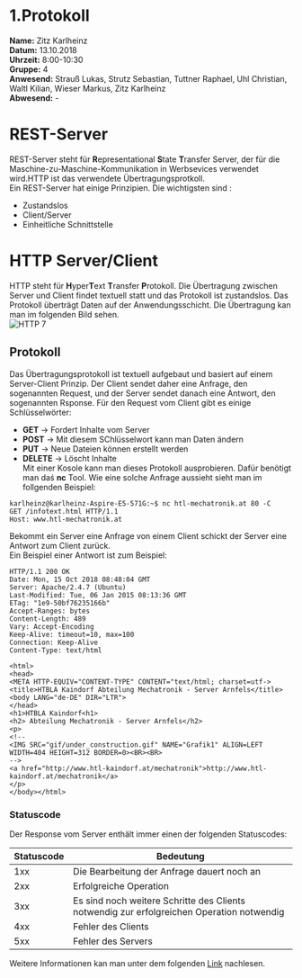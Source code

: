 # 1.Protokoll
**Name:** Zitz Karlheinz   
**Datum:** 13.10.2018  
**Uhrzeit:** 8:00-10:30  
**Gruppe:** 4  
**Anwesend:** Strauß Lukas, Strutz Sebastian, Tuttner Raphael, Uhl Christian, Waltl Kilian, Wieser Markus, Zitz Karlheinz  
**Abwesend:** -  

# REST-Server  
REST-Server steht für **R**epresentational **S**tate **T**ransfer Server, der für die 
Maschine-zu-Maschine-Kommunikation in Werbsevices verwendet wird.HTTP ist das verwendete Übertragungsprotkoll.  
Ein REST-Server hat einige Prinzipien. Die wichtigsten sind :  
* Zustandslos  
* Client/Server  
* Einheitliche Schnittstelle  

# HTTP Server/Client  
HTTP steht für **H**yper**T**ext **T**ransfer **P**rotokoll. Die Übertragung zwischen Server und Client findet textuell statt und das Protokoll ist zustandslos. Das Protokoll überträgt Daten auf der Anwendungsschicht. Die Übertragung kan  man im folgenden Bild sehen.  
![HTTP](https://github.com/HTLMechatronics/m14-la1-sx/blob/zitkam13/zitkam13/http.png)  7

## Protokoll  
Das Übertragungsprotokoll ist textuell aufgebaut und basiert auf einem Server-Client Prinzip. Der Client sendet daher eine Anfrage, den sogenannten Request, und der Server sendet danach eine Antwort, den sogenannten Rsponse. Für den Request vom Client gibt es einige Schlüsselwörter:  
* **GET** -> Fordert Inhalte vom Server  
* **POST** -> Mit diesem SChlüsselwort kann man Daten ändern  
* **PUT** -> Neue Dateien können erstellt werden  
* **DELETE** -> Löscht Inhalte  
Mit einer Kosole kann man dieses Protokoll ausprobieren. Dafür benötigt man daś **nc** Tool. Wie eine solche Anfrage aussieht sieht man im follgenden Beispiel:  
```   
karlheinz@karlheinz-Aspire-E5-571G:~$ nc htl-mechatronik.at 80 -C
GET /infotext.html HTTP/1.1
Host: www.htl-mechatronik.at
```  
Bekommt ein Server eine Anfrage von einem Client schickt der Server eine Antwort zum Client zurück.   
Ein Beispiel einer Antwort ist zum Beispiel:  

```
HTTP/1.1 200 OK
Date: Mon, 15 Oct 2018 08:48:04 GMT
Server: Apache/2.4.7 (Ubuntu)
Last-Modified: Tue, 06 Jan 2015 08:13:36 GMT
ETag: "1e9-50bf76235166b"
Accept-Ranges: bytes
Content-Length: 489
Vary: Accept-Encoding
Keep-Alive: timeout=10, max=100
Connection: Keep-Alive
Content-Type: text/html

<html>
<head>
<META HTTP-EQUIV="CONTENT-TYPE" CONTENT="text/html; charset=utf->
<title>HTBLA Kaindorf Abteilung Mechatronik - Server Arnfels</title>
<body LANG="de-DE" DIR="LTR">
</head>
<h1>HTBLA Kaindorf<h1>
<h2> Abteilung Mechatronik - Server Arnfels</h2>
<p>
<!--
<IMG SRC="gif/under_construction.gif" NAME="Grafik1" ALIGN=LEFT WIDTH=404 HEIGHT=312 BORDER=0><BR><BR>
-->
<a href="http://www.htl-kaindorf.at/mechatronik">http://www.htl-kaindorf.at/mechatronik</a>
</p>
</body></html>  
```  
### Statuscode  
Der Response vom Server enthält immer einen der folgenden Statuscodes:  

Statuscode | Bedeutung
---------- | ---------
1xx | Die Bearbeitung der Anfrage dauert noch an
2xx | Erfolgreiche Operation
3xx | Es sind noch weitere Schritte des Clients notwendig zur erfolgreichen Operation notwendig
4xx | Fehler des Clients
5xx | Fehler des Servers  
Weitere Informationen kan man unter dem folgenden [Link](https://de.wikipedia.org/wiki/Hypertext_Transfer_Protocol)
 nachlesen. 
